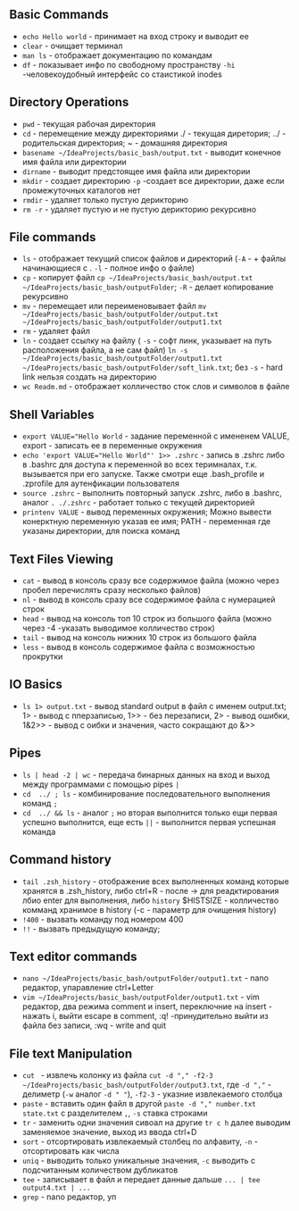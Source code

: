 ##  Basic Commands
-   ```echo Hello world``` - принимает на вход строку и выводит ее
-   ```clear``` - очищает терминал
-   ```man ls``` - отображает документацию по командам
-   ```df``` - показывает инфо по свободному пространству `-hi` -человекоудобный интерфейс со стаистикой inodes
##  Directory Operations
-   ```pwd``` - текущая рабочая директория
-   ```cd``` - перемещение между директориями ./ - текущая диретория; ../ - родительская директория; ~ - домашняя директория
-   ```basename ~/IdeaProjects/basic_bash/output.txt``` - выводит конечное имя файла или директории
-   ```dirname``` - выводит предстоящее имя файла или директории
-   ```mkdir``` - создает директорию `-p` -создает все директории, даже если промежуточных каталогов нет
-   ```rmdir``` - удаляет только пустую дерикторию
-   ```rm -r``` - удаляет пустую и не пустую дерикторию рекурсивно
##  File commands
-   ```ls``` - отображает текущий список файлов и директорий (`-A` - + файлы начинающиеся с . `-l` - полное инфо о файле)
-   ```cp``` - копирует файл `cp ~/IdeaProjects/basic_bash/output.txt ~/IdeaProjects/basic_bash/outputFolder`; `-R` - делает копирование рекурсивно
-   ```mv``` - перемещает или переименовывает файл `mv ~/IdeaProjects/basic_bash/outputFolder/output.txt ~/IdeaProjects/basic_bash/outputFolder/output1.txt`
-   ```rm``` - удаляет файл
-   ```ln``` - создает ссылку на файлу ( `-s` - софт линк, указывает на путь расположения файла, а не сам файл) `ln -s ~/IdeaProjects/basic_bash/outputFolder/output1.txt ~/IdeaProjects/basic_bash/outputFolder/soft_link.txt`; без `-s` - hard link нельзя создать на директорию
-   ```wc Readm.md``` - отображает колличество сток слов и символов в файле
##  Shell Variables
-   ```export VALUE="Hello World``` - задание переменной с имененем VALUE, export - записать ее в переменные окружения
-   ```echo 'export VALUE="Hello World"' 1>> .zshrc``` - запись в .zshrc либо в .bashrc для доступа к переменной во всех теримналах, т.к. вызывается при его запуске. Также смотри еще .bash_profile и .zprofile для аутенфикации пользователя
-   ```source .zshrc``` - выполнить повторный запуск .zshrc, либо в .bashrc, аналог `. ./.zshrc` - работает только с текущей директорией
-   ```printenv VALUE``` - вывод переменных окружения; Можно вывести конерктную переменную указав ее имя; PATH - переменная где указаны директории, для поиска команд
##  Text Files Viewing 
-   ```cat``` - вывод в консоль сразу все содержимое файла (можно через пробел перечислять сразу несколько файлов)
-   ```nl``` - вывод в консоль сразу все содержимое файла с нумерацией строк
-   ```head``` - вывод на консоль топ 10 строк из большого файла (можно через -4 -указать выводимое колличество строк)
-   ```tail``` - вывод на консоль нижних 10 строк из большого файла
-   ```less``` - вывод в консоль содержимое файла c возможностью прокрутки
##  IO Basics
-   ```ls 1> output.txt``` - вывод standard output  в файл с именем output.txt; 1> - вывод с пперзаписью, 1>> - без перезаписи, 2> - вывод ошибки, 1&2>> - вывод с оибки и значения, часто сокращают до &>>
##  Pipes
-   ```ls | head -2 | wc``` - передача бинарных данных на вход и выход между программами с помощью pipes `|`
-   ```cd  ../ ; ls``` - комбинирование последовательного выполнения команд `;`
-   ```cd  ../ && ls``` - аналог `;` но вторая выполнится только ещи первая успешно выполнится, еще есть `||` - выполнится первая успешная команда
## Command history
-   ```tail .zsh_history``` - отображение всех выполненных команд которые хранятся в .zsh_history, либо ctrl+R - после -> для реадктирования лбио enter для выполнения, либо `history` $HISTSIZE -  колличество комманд хранимое в history (-c - параметр для очищения history)
-   ```!400``` - вызвать команду под номером 400
-   ```!!``` - вызвать предыдущую команду; 
## Text editor commands
-   ```nano ~/IdeaProjects/basic_bash/outputFolder/output1.txt``` - nano редактор, упаравление ctrl+Letter
-   ```vim ~/IdeaProjects/basic_bash/outputFolder/output1.txt``` - vim редактор, два режима comment и insert, переключние на insert - нажать i, выйти escape в comment, :q! -принудительно выйти из файла без записи, :wq - write and quit 
## File text Manipulation
-   ```cut ``` - извлечь колонку из файла `cut -d "," -f2-3 ~/IdeaProjects/basic_bash/outputFolder/output3.txt`, где `-d ","` - делиметр (`-w` аналог `-d " "`), `-f2-3` - указние извлекаемого столбца
-   ```paste``` - вставить один файл в другой `paste -d "," number.txt state.txt`  c разделителем `,`, `-s` ставка строками
-   ```tr``` - заменить одни значения сивоал на другие `tr c h` далее выводим заменяемое значение, выход из ввода ctrl+D
-   ```sort``` - отсортировать извлекаемый столбец по алфавиту, `-n` - отсортировать как числа
-   ```uniq``` - выводить только уникальные значения, `-c` выводить с подсчитанным количеством дубликатов
-   ```tee``` - записывает в файл и передает данные дальше `... | tee output4.txt | ...`
-   ```grep``` - nano редактор, уп